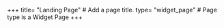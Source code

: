 +++
title= "Landing Page"  # Add a page title.
type= "widget_page"  # Page type is a Widget Page
+++
